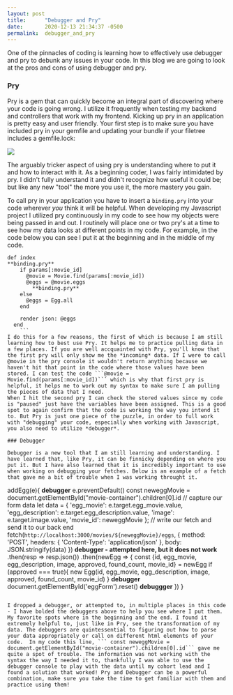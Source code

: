 ```yaml
---
layout: post
title:      "Debugger and Pry"
date:       2020-12-13 21:34:37 -0500
permalink:  debugger_and_pry
---
```



One of the pinnacles of coding is learning how to effectively use debugger and pry to debunk any issues in your code. In this blog we are going to look at the pros and cons of using debugger and pry. 

### Pry

Pry is a gem that can quickly become an integral part of discovering where your code is going wrong. I utilize it frequently when testing my backend and controllers that work with my frontend. Kicking up pry in an application is pretty easy and user friendly. Your first step is to make sure you have included pry in your gemfile and updating your bundle if your filetree includes a gemfile.lock:

![](https://imgur.com/EVFuaGphttp://)

The arguably tricker aspect of using pry is understanding where to put it and how to interact with it. As a beginning coder, I was fairly intimidated by pry. I didn't fully understand it and didn't recognize how useful it could be; but like any new "tool" the more you use it, the more mastery you gain. 

To call pry in your application you have to insert a ```binding.pry``` into your code wherever *you* think it will be helpful. When developing my Javascript project I utilized pry continuously in my code to see how my objects were being passed in and out. I routinely will place one or two pry's at a time to see how my data looks at different points in my code. For example, in the code below you can see I put it at the beginning and in the middle of my code.

```
def index
**binding.pry**
    if params[:movie_id]
      @movie = Movie.find(params[:movie_id])
      @eggs = @movie.eggs
		**binding.pry**
    else
      @eggs = Egg.all
    end

    render json: @eggs
  end
	```
I do this for a few reasons, the first of which is because I am still learning how to best use Pry. It helps me to practice pulling data in a few places. If you are well accquainted with Pry, you'll know that the first pry will only show me the *incoming* data. If I were to call @movie in the pry console it wouldn't return anything because we haven't hit that point in the code where those values have been stored. I can test the code ```@movie = Movie.find(params[:movie_id])``` which is why that first pry is helpful, it helps me to work out my syntax to make sure I am pulling the pieces of data that I need. 
When I hit the second pry I can check the stored values since my code is "paused" just have the variables have been assigned. This is a good spot to again confirm that the code is working the way you intend it to. But Pry is just one piece of the puzzle, in order to full work with "debugging" your code, especially when working with Javascript, you also need to utilize *debugger*.

### Debugger

Debugger is a new tool that I am still learning and understanding. I have learned that, like Pry, it can be finnicky depending on where you put it. But I have also learned that it is incredibly important to use when working on debugging your fetches. Below is an example of a fetch that gave me a bit of trouble when I was working throught it.

```
addEgg(e){
**debugger**
        e.preventDefault()
        const neweggMovie = document.getElementById("movie-container").children[0].id
        // capture our form data
        let data = {
            'egg_movie': e.target.egg_movie.value,
            'egg_description': e.target.egg_description.value,
            'image': e.target.image.value,
            'movie_id': neweggMovie
        };
        // write our fetch and send it to our back end
        fetch(`http://localhost:3000/movies/${neweggMovie}/eggs`, {
            method: 'POST',
            headers: {
            'Content-Type': 'application/json'
            },
            body: JSON.stringify(data)
        })
				**debugger - attempted here, but it does not work**
        .then(resp => resp.json())
        .then(newEgg => {
            const {id, egg_movie, egg_description, image, approved, found_count, movie_id} = newEgg
            if (approved === true){
            new Egg(id, egg_movie, egg_description, image, approved, found_count, movie_id)
            }
						**debugger**
            document.getElementById('eggForm').reset()
						**debuggger**
        })
      }
```

I dropped a debugger, or attempted to, in multiple places in this code - I have bolded the debuggers above to help you see where I put them. My favorite spots where in the beginning and the end. I found it extremely helpful to, just like in Pry, see the transformation of my data. The debuggers are quintessential to figuring out how to parse your data appropriately or call on different html elements of your code.  In my code this line, ``` const neweggMovie = document.getElementById("movie-container").children[0].id``` gave me quite a spot of trouble. The information was not working with the syntax the way I needed it to, thankfully I was able to use the debugger console to play with the data until my cohort lead and I found a solution that worked! Pry and Debugger can be a powerful combination, make sure you take the time to get familiar with them and practice using them!


